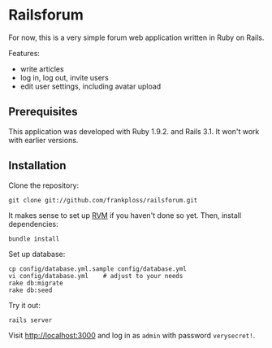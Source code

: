 Railsforum
==========
For now, this is a very simple forum web application written in Ruby on Rails.

Features:

* write articles
* log in, log out, invite users
* edit user settings, including avatar upload

Prerequisites
-------------
This application was developed with Ruby 1.9.2. and Rails 3.1. It won't work with earlier versions.

Installation
------------
Clone the repository:

    git clone git://github.com/frankploss/railsforum.git

It makes sense to set up [RVM](http://beginrescueend.com/rvm/install/) if 
you haven't done so yet. Then, install dependencies:

    bundle install

Set up database:

    cp config/database.yml.sample config/database.yml
    vi config/database.yml    # adjust to your needs
    rake db:migrate
    rake db:seed

Try it out:

    rails server
    
Visit [http://localhost:3000](http://localhost:3000) and log in as `admin` with password `verysecret!`.
